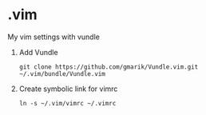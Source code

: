 .vim
====

My vim settings with vundle

1. Add Vundle

    ```git clone https://github.com/gmarik/Vundle.vim.git ~/.vim/bundle/Vundle.vim```

2. Create symbolic link for vimrc

    ```ln -s ~/.vim/vimrc ~/.vimrc```
